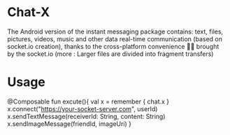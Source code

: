 # Chat-X
The Android version of the instant messaging package contains: text, files, pictures, videos, music and other data real-time communication (based on socket.io creation), thanks to the cross-platform convenience 🍺🍺 brought by the socket.io (more : Larger files are divided into fragment transfers)

# Usage

@Composable
fun excute(){
   val x = remember { chat.x }
   x.connect("https://your-socket-server.com", userId)
   x.sendTextMessage(receiverId: String, content: String)
   x.sendImageMessage(friendId, imageUri)
}
